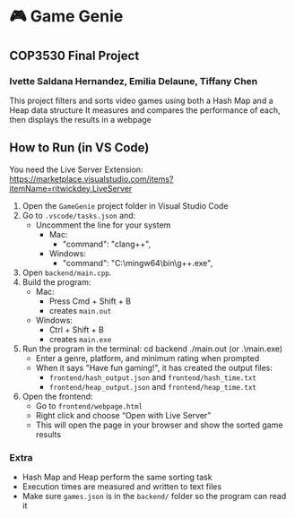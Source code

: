 # 🎮 Game Genie 
## COP3530 Final Project
### Ivette Saldana Hernandez, Emilia Delaune, Tiffany Chen
This project filters and sorts video games using both a Hash Map and a Heap data structure
It measures and compares the performance of each, then displays the results in a webpage

## How to Run (in VS Code)
You need the Live Server Extension: https://marketplace.visualstudio.com/items?itemName=ritwickdey.LiveServer
1. Open the `GameGenie` project folder in Visual Studio Code
2. Go to `.vscode/tasks.json` and:
   - Uncomment the line for your system
     - Mac:
       - "command": "clang++",
     - Windows:
       - "command": "C:\\mingw64\\bin\\g++.exe",
3. Open `backend/main.cpp`.
4. Build the program:
   - Mac:
     - Press Cmd + Shift + B
     - creates `main.out`
   - Windows:
     - Ctrl + Shift + B
     - creates `main.exe`
5. Run the program in the terminal:
   cd backend
   ./main.out (or .\main.exe)
   - Enter a genre, platform, and minimum rating when prompted
   - When it says "Have fun gaming!", it has created the output files:
     - `frontend/hash_output.json` and `frontend/hash_time.txt`
     - `frontend/heap_output.json` and `frontend/heap_time.txt`
6. Open the frontend:
   - Go to `frontend/webpage.html`
   - Right click and choose “Open with Live Server”
   - This will open the page in your browser and show the sorted game results

### Extra
- Hash Map and Heap perform the same sorting task
- Execution times are measured and written to text files
- Make sure `games.json` is in the `backend/` folder so the program can read it
